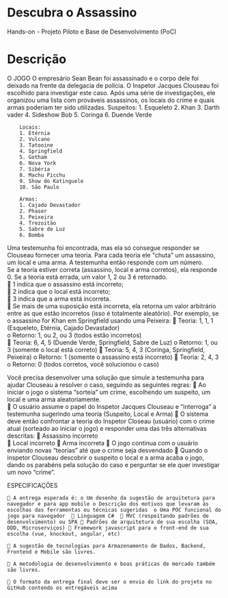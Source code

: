 # Descubra o Assassino
Hands-on - Projeto Piloto e Base de Desenvolvimento (PoC)

# Descrição
O JOGO O empresário Sean Bean foi assassinado e o corpo dele foi deixado na frente da delegacia de polícia. O Inspetor Jacques Clouseau foi escolhido para investigar este caso. Após uma série de investigações, ele organizou uma lista com prováveis assassinos, os locais do crime e quais armas poderiam ter sido utilizadas. 
	Suspeitos: 
		1. Esqueleto
		2. Khan
		3. Darth vader
		4. Sideshow Bob
		5. Coringa
		6. Duende Verde
		
		Locais: 
		1. Etérnia
		2. Vulcano
		3. Tatooine
		4. Springfield
		5. Gotham
		6. Nova York
		7. Sibéria
		8. Machu Picchu
		9. Show do Katinguele
		10. São Paulo
		
		Armas: 
		1. Cajado Devastador
		2. Phaser
		3. Peixeira
		4. Trezoitão
		5. Sabre de Luz
		6. Bomba
 
Uma testemunha foi encontrada, mas ela só consegue responder se Clouseau fornecer uma teoria. 
Para cada teoria ele "chuta" um assassino, um local e uma arma. 
A testemunha então responde com um número.  
	Se a teoria estiver correta (assassino, local e arma corretos), ela responde 0. 
	Se a teoria está errada, um valor 1, 2 ou 3 é retornado.  
		 1 indica que o assassino está incorreto;  
		 2 indica que o local está incorreto;  
		 3 indica que a arma está incorreta.  
		 Se mais de uma suposição está incorreta, ela retorna um valor arbitrário entre as que estão incorretos (isso é totalmente aleatório). Por exemplo, se o assassino for Khan em Springfield usando uma Peixeira: 
			 Teoria: 1, 1, 1 (Esqueleto, Etérnia, Cajado Devastador)                                                                                    
				o Retorno: 1, ou 2, ou 3 (todos estão incorretos)  
			 Teoria: 6, 4, 5 (Duende Verde, Springfield, Sabre de Luz) 
				o Retorno: 1, ou 3 (somente o local está correto) 
			 Teoria: 5, 4, 3 (Coringa, Springfield, Peixeira) 
				o Retorno: 1 (somente o assassino está incorreto) 
			 Teoria: 2, 4, 3 
				o Retorno: 0 (todos corretos, você solucionou o caso) 
 
Você precisa desenvolver uma solução que simule a testemunha para ajudar Clouseau a resolver o caso, seguindo as seguintes regras: 
	 Ao iniciar o jogo o sistema “sorteia” um crime, escolhendo um suspeito, um local e uma arma aleatoriamente.   
	 O usuário assume o papel do Inspetor Jacques Clouseau e “interroga” a testemunha sugerindo uma teoria (Suspeito, Local e Arma) 
	 O sistema deve então confrontar a teoria do Inspetor Closeau (usuário) com o crime atual (sorteado ao iniciar o jogo) e responder uma das três alternativas descritas: 
		 Assassino incorreto  
		 Local incorreto 
		 Arma incorreta 
	 O jogo continua com o usuário enviando novas “teorias” até que o crime seja desvendado 
	 Quando o inspetor Clouseau descobrir o suspeito o local e a arma acaba o jogo, dando os parabéns pela solução do caso e perguntar se ele quer investigar um novo “crime”. 
 
ESPECIFICAÇÕES 
 
	 A entrega esperada é: o Um desenho da sugestão de arquitetura para navegador e para app mobile o Descrição dos motivos que levaram às escolhas das ferramentas ou técnicas sugeridas  o Uma POC funcional do jogo para navegador   Linguagem C#   MVC (respeitando padrões de desenvolvimento) ou SPA  Padrões de arquitetura de sua escolha (SOA, DDD, Microserviços)  Framework javascript para o front-end de sua escolha (vue, knockout, angular, etc) 
 
	 A sugestão de tecnologias para Armazenamento de Dados, Backend, Frontend e Mobile são livres.  
 
	 A metodologia de desenvolvimento e boas práticas de mercado também são livres. 
 
	 O formato da entrega final deve ser o envio do link do projeto no GitHub contendo os entregáveis acima  
 

